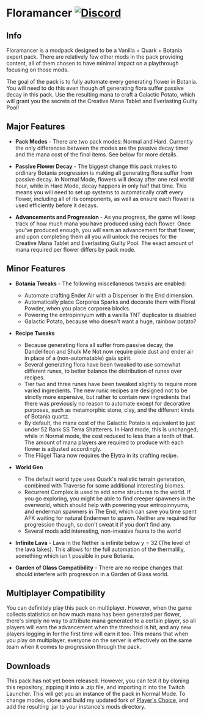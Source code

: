 # Floramancer [![Discord][discordImg]][discordLink]

## Info

Floramancer is a modpack designed to be a Vanilla + Quark + Botania expert pack. There are relatively few other mods 
in the pack providing content, all of them chosen to have minimal impact on a playthrough focusing on those mods.

The goal of the pack is to fully automate every generating flower in Botania. You will need to do this even though 
*all* generating flora suffer passive decay in this pack. Use the resulting mana to craft a Galactic Potato, which will 
grant you the secrets of the Creative Mana Tablet and Everlasting Guilty Pool!


## Major Features

- **Pack Modes** - There are two pack modes: Normal and Hard. Currently the only differences between the modes are the 
    passive decay timer and the mana cost of the final items. See below for more details.

- **Passive Flower Decay** - The biggest change this pack makes to ordinary Botania progression is making all generating
    flora suffer from passive decay. In Normal Mode, flowers will decay after one real world hour, while in Hard Mode, 
    decay happens in only half that time. This means you will need to set up systems to automatically craft every flower,
    including all of its components, as well as ensure each flower is used efficiently before it decays.  

- **Advancements and Progression** - As you progress, the game will keep track of how much mana you have produced using
    each flower. Once you've produced enough, you will earn an advancement for that flower, and upon completing them all
    you will unlock the recipes for the Creative Mana Tablet and Everlasting Guilty Pool. The exact amount of mana
    required per flower differs by pack mode.

  
## Minor Features

- **Botania Tweaks** - The following miscellaneous tweaks are enabled:
    - Automate crafting Ender Air with a Dispenser in the End dimension.
    - Automatically place Corporea Sparks and decorate them with Floral Powder, when you place corporea blocks.
    - Powering the entropinnyum with a vanilla TNT duplicator is disabled
    - Galactic Potato, because who doesn't want a huge, rainbow potato?

- **Recipe Tweaks** 
	- Because generating flora all suffer from passive decay, the Dandelifeon and Shulk Me Not now require pixie dust
      and ender air in place of a (non-automatable) gaia spirit.
	- Several generating flora have been tweaked to use somewhat different runes, to better balance the distribution
	  of runes over recipes.
	- Tier two and three runes have been tweaked slightly to require more varied ingredients. The new runic recipes are
      designed not to be strictly more expensive, but rather to contain new ingredients that there was previously no
	  reason to automate except for decorative purposes, such as metamorphic stone, clay, and the different kinds of
	  Botania quartz.
	- By default, the mana cost of the Galactic Potato is equivalent to just under 52 Rank SS Terra Shatterers. In Hard 
	  mode, this is unchanged, while in Normal mode, the cost reduced to less than a tenth of that. The amount of mana
	  players are required to produce with each flower is adjusted accordingly.
	- The Flügel Tiara now requires the Elytra in its crafting recipe.

- **World Gen** 
    - The default world type uses Quark's realistic terrain generation, combined with Traverse for some additional
      interesting biomes.
    - Recurrent Complex is used to add some structures to the world. If you go exploring, you might be able to find
      creeper spawners in the overworld, which should help with powering your entropinnyums, and enderman spawners in
      The End, which can save you time spent AFK waiting for natural Endermen to spawn. Neither are required for
      progression though, so don't sweat it if you don't find any.
    - Several mods add interesting, non-invasive fauna to the world

- **Infinite Lava** - Lava in the Nether is infinite below y = 32 (The level of the lava lakes). This allows for the 
    full automation of the thermalilly, something which isn't possible in pure Botania.
    
- **Garden of Glass Compatibility** - There are no recipe changes that should interfere with progression in a Garden of
    Glass world.
    
    
## Multiplayer Compatibility

You can definitely play this pack on multiplayer. However, when the game collects statistics on how much mana has been
generated per flower, there's simply no way to attribute mana generated to a certain player, so all players will
earn the advancement when the threshold is hit, and any new players logging in for the first time will earn it too.
This means that when you play on multiplayer, everyone on the server is effectively on the same team when it comes to
progression through the pack.


## Downloads

This pack has not yet been released. However, you can test it by cloning this repository, zipping it into a .zip file,
and importing it into the Twitch Launcher. This will get you an instance of the pack in Normal Mode. To change modes,
clone and build my updated fork of [Player's Choice](https://github.com/lucidobservor/PlayersChoice), and add the
resulting .jar to your instance's mods directory.
	
	
	
[discordImg]: https://img.shields.io/discord/329440410839678986.svg?logo=discord&logoWidth=18&colorB=7289DA

[discordLink]: https://discord.gg/9eGp9fV